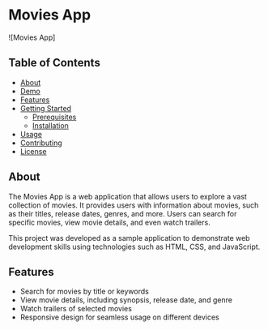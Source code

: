 # Movies App

![Movies App]

## Table of Contents

- [About](#about)
- [Demo](#demo)
- [Features](#features)
- [Getting Started](#getting-started)
  - [Prerequisites](#prerequisites)
  - [Installation](#installation)
- [Usage](#usage)
- [Contributing](#contributing)
- [License](#license)

## About

The Movies App is a web application that allows users to explore a vast collection of movies. It provides users with information about movies, such as their titles, release dates, genres, and more. Users can search for specific movies, view movie details, and even watch trailers.

This project was developed as a sample application to demonstrate web development skills using technologies such as HTML, CSS, and JavaScript.


## Features

- Search for movies by title or keywords
- View movie details, including synopsis, release date, and genre
- Watch trailers of selected movies
- Responsive design for seamless usage on different devices
